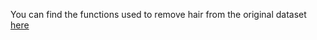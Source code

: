 
You can find the functions used to remove hair from the original dataset [here](https://github.com/tangsharren/imageClassifier-ham10000/blob/main/Preprocessing/3.%20Remove%20Hair%20%2B%20Push%20preprocessed_spilt_data%20To%F0%9F%A4%97.ipynb) 
